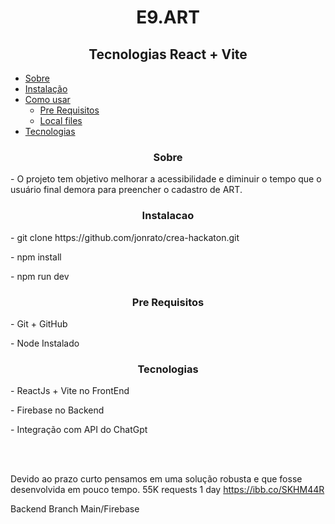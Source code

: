 
<h1 align="center">  E9.ART  </h1>

<h2 align="center">
Tecnologias React + Vite
</h2>

<!--ts-->
   * [Sobre](#Sobre)
   * [Instalação](#instalacao)
   * [Como usar](#como-usar)
      * [Pre Requisitos](#pre-requisitos)
      * [Local files](#local-files)
   * [Tecnologias](#tecnologias)
     
<!--te-->

<h3 align="center">Sobre</h3>

<p align=""> - O projeto tem objetivo melhorar a acessibilidade e diminuir o tempo que o usuário final demora para preencher o cadastro de ART. </p>


<h3 align="center">Instalacao</h3>

<p align=""> - git clone https://github.com/jonrato/crea-hackaton.git  </p>
<p align=""> - npm install </p>
<p align=""> - npm run dev </p>

<h3 align="center">Pre Requisitos</h3>

<p align=""> - Git + GitHub
<p align=""> - Node Instalado


<h3 align="center">Tecnologias </h3>

<p align="">  - ReactJs + Vite no FrontEnd</p>
<p align="">  - Firebase no Backend 
<p> - Integração com API do ChatGpt</p>


<br></br>

 Devido ao prazo curto pensamos em uma solução robusta e que fosse desenvolvida em pouco tempo.
 55K requests 1 day
https://ibb.co/SKHM44R

Backend Branch Main/Firebase
